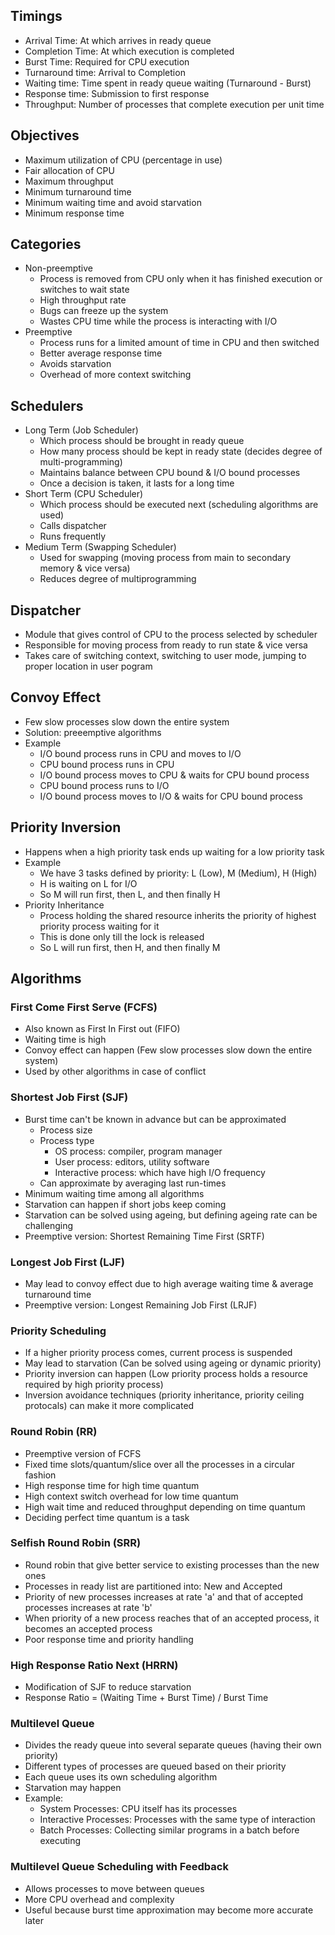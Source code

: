 ## Timings
- Arrival Time: At which arrives in ready queue
- Completion Time: At which execution is completed
- Burst Time: Required for CPU execution
- Turnaround time: Arrival to Completion
- Waiting time: Time spent in ready queue waiting (Turnaround - Burst)
- Response time: Submission to first response
- Throughput: Number of processes that complete execution per unit time

## Objectives
- Maximum utilization of CPU (percentage in use)
- Fair allocation of CPU
- Maximum throughput
- Minimum turnaround time
- Minimum waiting time and avoid starvation
- Minimum response time

## Categories
- Non-preemptive
  - Process is removed from CPU only when it has finished execution or switches to wait state
  - High throughput rate
  - Bugs can freeze up the system
  - Wastes CPU time while the process is interacting with I/O
- Preemptive
  - Process runs for a limited amount of time in CPU and then switched
  - Better average response time
  - Avoids starvation
  - Overhead of more context switching

## Schedulers
- Long Term (Job Scheduler)
  - Which process should be brought in ready queue
  - How many process should be kept in ready state (decides degree of multi-programming)
  - Maintains balance between CPU bound & I/O bound processes
  - Once a decision is taken, it lasts for a long time
- Short Term (CPU Scheduler)
  - Which process should be executed next (scheduling algorithms are used)
  - Calls dispatcher
  - Runs frequently
- Medium Term (Swapping Scheduler)
  - Used for swapping (moving process from main to secondary memory & vice versa)
  - Reduces degree of multiprogramming

## Dispatcher
- Module that gives control of CPU to the process selected by scheduler
- Responsible for moving process from ready to run state & vice versa
- Takes care of switching context, switching to user mode, jumping to proper location in user pogram

## Convoy Effect
- Few slow processes slow down the entire system
- Solution: preeemptive algorithms
- Example
  - I/O bound process runs in CPU and moves to I/O
  - CPU bound process runs in CPU
  - I/O bound process moves to CPU & waits for CPU bound process
  - CPU bound process runs to I/O
  - I/O bound process moves to I/O & waits for CPU bound process

## Priority Inversion
- Happens when a high priority task ends up waiting for a low priority task
- Example
  - We have 3 tasks defined by priority: L (Low), M (Medium), H (High)
  - H is waiting on L for I/O
  - So M will run first, then L, and then finally H
- Priority Inheritance
  - Process holding the shared resource inherits the priority of highest priority process waiting for it
  - This is done only till the lock is released
  - So L will run first, then H, and then finally M

## Algorithms
### First Come First Serve (FCFS)
- Also known as First In First out (FIFO)
- Waiting time is high
- Convoy effect can happen (Few slow processes slow down the entire system)
- Used by other algorithms in case of conflict

### Shortest Job First (SJF)
- Burst time can't be known in advance but can be approximated
  - Process size
  - Process type
    - OS process: compiler, program manager
    - User process: editors, utility software
    - Interactive process: which have high I/O frequency
  - Can approximate by averaging last run-times
- Minimum waiting time among all algorithms
- Starvation can happen if short jobs keep coming
- Starvation can be solved using ageing, but defining ageing rate can be challenging
- Preemptive version: Shortest Remaining Time First (SRTF)

### Longest Job First (LJF)
- May lead to convoy effect due to high average waiting time & average turnaround time
- Preemptive version: Longest Remaining Job First (LRJF)

### Priority Scheduling
- If a higher priority process comes, current process is suspended
- May lead to starvation (Can be solved using ageing or dynamic priority)
- Priority inversion can happen (Low priority process holds a resource required by high priority process)
- Inversion avoidance techniques (priority inheritance, priority ceiling protocals) can make it more complicated

### Round Robin (RR)
- Preemptive version of FCFS
- Fixed time slots/quantum/slice over all the processes in a circular fashion
- High response time for high time quantum
- High context switch overhead for low time quantum
- High wait time and reduced throughput depending on time quantum
- Deciding perfect time quantum is a task

### Selfish Round Robin (SRR)
- Round robin that give better service to existing processes than the new ones
- Processes in ready list are partitioned into: New and Accepted
- Priority of new processes increases at rate 'a' and that of accepted processes increases at rate 'b'
- When priority of a new process reaches that of an accepted process, it becomes an accepted process
- Poor response time and priority handling

### High Response Ratio Next (HRRN)
- Modification of SJF to reduce starvation
- Response Ratio = (Waiting Time + Burst Time) / Burst Time

### Multilevel Queue
- Divides the ready queue into several separate queues (having their own priority)
- Different types of processes are queued based on their priority
- Each queue uses its own scheduling algorithm
- Starvation may happen
- Example:
  - System Processes: CPU itself has its processes
  - Interactive Processes: Processes with the same type of interaction
  - Batch Processes: Collecting similar programs in a batch before executing

### Multilevel Queue Scheduling with Feedback
- Allows processes to move between queues
- More CPU overhead and complexity
- Useful because burst time approximation may become more accurate later
